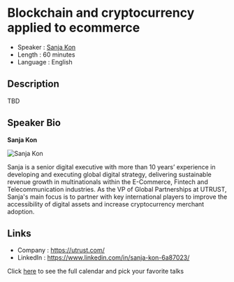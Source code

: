 Blockchain and cryptocurrency applied to ecommerce
=========================

* Speaker   : [Sanja Kon](https://www.linkedin.com/in/sanja-kon-6a87023/)
* Length    : 60 minutes
* Language  : English

Description
-----------

TBD

Speaker Bio
-----------

**Sanja Kon**

![Sanja Kon](https://raw.githubusercontent.com/PixelsCamp/talks/master/img/sanja_kon.jpg)

Sanja is a senior digital executive with more than 10 years’ experience in developing and executing global digital strategy, delivering sustainable revenue growth in multinationals within the E-Commerce, Fintech and Telecommunication industries. As the VP of Global Partnerships at UTRUST, Sanja's main focus is to partner with key international players to improve the accessibility of digital assets and increase cryptocurrency merchant adoption.

Links
-----

* Company : https://utrust.com/
* LinkedIn : https://www.linkedin.com/in/sanja-kon-6a87023/

Click [here][1] to see the full calendar and pick your favorite talks

[1]: https://pixels.camp/schedule/
